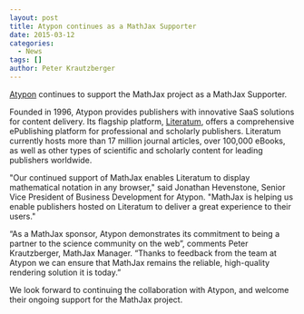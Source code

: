 ```yaml
---
layout: post
title: Atypon continues as a MathJax Supporter
date: 2015-03-12
categories:
  - News
tags: []
author: Peter Krautzberger
---
```


[Atypon](https://atypon.com) continues to support the MathJax project as a MathJax Supporter.

Founded in 1996, Atypon provides publishers with innovative SaaS solutions for content delivery.  Its flagship platform, [Literatum](https://atypon.com/products/literatum/), offers a comprehensive ePublishing platform for professional and scholarly publishers. Literatum currently hosts more than 17 million journal articles, over 100,000 eBooks, as well as other types of scientific and scholarly content for leading publishers worldwide.

"Our continued support of MathJax enables Literatum to display mathematical notation in any browser," said Jonathan Hevenstone, Senior Vice President of Business Development for Atypon. "MathJax is helping us enable publishers hosted on Literatum to deliver a great experience to their users."

“As a MathJax sponsor, Atypon demonstrates its commitment to being a partner to the science community on the web”, comments Peter Krautzberger, MathJax Manager. “Thanks to feedback from the team at Atypon we can ensure that MathJax remains the reliable, high-quality rendering solution it is today.”

We look forward to continuing the collaboration with Atypon, and welcome their ongoing support for the MathJax project.
